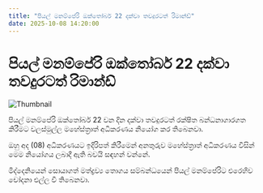 ```yaml
---
title: "පියල් මනම්පේරි ඔක්තෝබර් 22 දක්වා තවදුරටත් රිමාන්ඩ්"
date: 2025-10-08 14:20:00
---
```


# පියල් මනම්පේරි ඔක්තෝබර් 22 දක්වා තවදුරටත් රිමාන්ඩ්

![Thumbnail](https://helakuru.sgp1.cdn.digitaloceanspaces.com/esana/images/lib/court-2.jpg)

පියල් මනම්පේරි ඔක්තෝබර් 22 වන දින දක්වා තවදුරටත් රක්ෂිත බන්ධනාගාරගත කිරීමට වලස්මුල්ල මහේස්ත්‍රාත් අධිකරණය නියෝග කර තිබෙනවා.

ඔහු අද (08) අධිකරණයට ඉදිරිපත් කිරීමෙන් අනතුරුව මහේස්ත්‍රාත් අධිකරණය විසින් මෙම නියෝගය ලබාදී ඇති බවයි සඳහන් වන්නේ.

මිද්දෙනියෙන් සොයාගත් මත්ද්‍රව්‍ය තොගය සම්බන්ධයෙන් පියල් මනම්පේරිට එරෙහිව චෝදනා එල්ල වී තිබෙනවා.

